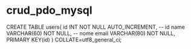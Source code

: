 # crud_pdo_mysql

CREATE TABLE users(
    id INT NOT NULL AUTO_INCREMENT, -- id
    name VARCHAR(60) NOT NULL, -- nome
    email VARCHAR(80) NOT NULL, 
    PRIMARY KEY(id)
) COLLATE=utf8_general_ci;
